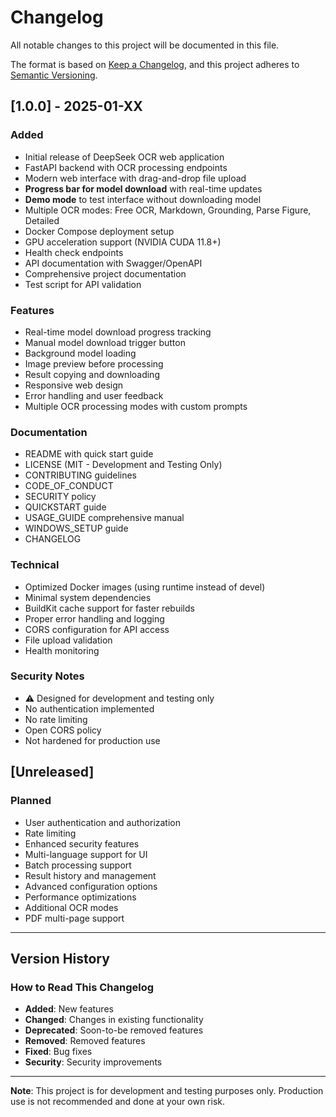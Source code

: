 # Changelog

All notable changes to this project will be documented in this file.

The format is based on [Keep a Changelog](https://keepachangelog.com/en/1.0.0/),
and this project adheres to [Semantic Versioning](https://semver.org/spec/v2.0.0.html).

## [1.0.0] - 2025-01-XX

### Added
- Initial release of DeepSeek OCR web application
- FastAPI backend with OCR processing endpoints
- Modern web interface with drag-and-drop file upload
- **Progress bar for model download** with real-time updates
- **Demo mode** to test interface without downloading model
- Multiple OCR modes: Free OCR, Markdown, Grounding, Parse Figure, Detailed
- Docker Compose deployment setup
- GPU acceleration support (NVIDIA CUDA 11.8+)
- Health check endpoints
- API documentation with Swagger/OpenAPI
- Comprehensive project documentation
- Test script for API validation

### Features
- Real-time model download progress tracking
- Manual model download trigger button
- Background model loading
- Image preview before processing
- Result copying and downloading
- Responsive web design
- Error handling and user feedback
- Multiple OCR processing modes with custom prompts

### Documentation
- README with quick start guide
- LICENSE (MIT - Development and Testing Only)
- CONTRIBUTING guidelines
- CODE_OF_CONDUCT
- SECURITY policy
- QUICKSTART guide
- USAGE_GUIDE comprehensive manual
- WINDOWS_SETUP guide
- CHANGELOG

### Technical
- Optimized Docker images (using runtime instead of devel)
- Minimal system dependencies
- BuildKit cache support for faster rebuilds
- Proper error handling and logging
- CORS configuration for API access
- File upload validation
- Health monitoring

### Security Notes
- ⚠️ Designed for development and testing only
- No authentication implemented
- No rate limiting
- Open CORS policy
- Not hardened for production use

## [Unreleased]

### Planned
- User authentication and authorization
- Rate limiting
- Enhanced security features
- Multi-language support for UI
- Batch processing support
- Result history and management
- Advanced configuration options
- Performance optimizations
- Additional OCR modes
- PDF multi-page support

---

## Version History

### How to Read This Changelog

- **Added**: New features
- **Changed**: Changes in existing functionality
- **Deprecated**: Soon-to-be removed features
- **Removed**: Removed features
- **Fixed**: Bug fixes
- **Security**: Security improvements

---

**Note**: This project is for development and testing purposes only. Production use is not recommended and done at your own risk.
